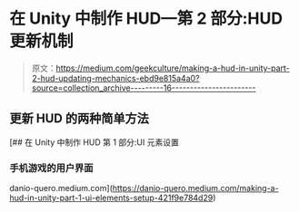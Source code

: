 # 在 Unity 中制作 HUD—第 2 部分:HUD 更新机制

> 原文：<https://medium.com/geekculture/making-a-hud-in-unity-part-2-hud-updating-mechanics-ebd9e815a4a0?source=collection_archive---------16----------------------->

## 更新 HUD 的两种简单方法

[](https://danio-quero.medium.com/making-a-hud-in-unity-part-1-ui-elements-setup-421f9e784d29) [## 在 Unity 中制作 HUD 第 1 部分:UI 元素设置

### 手机游戏的用户界面

danio-quero.medium.com](https://danio-quero.medium.com/making-a-hud-in-unity-part-1-ui-elements-setup-421f9e784d29)